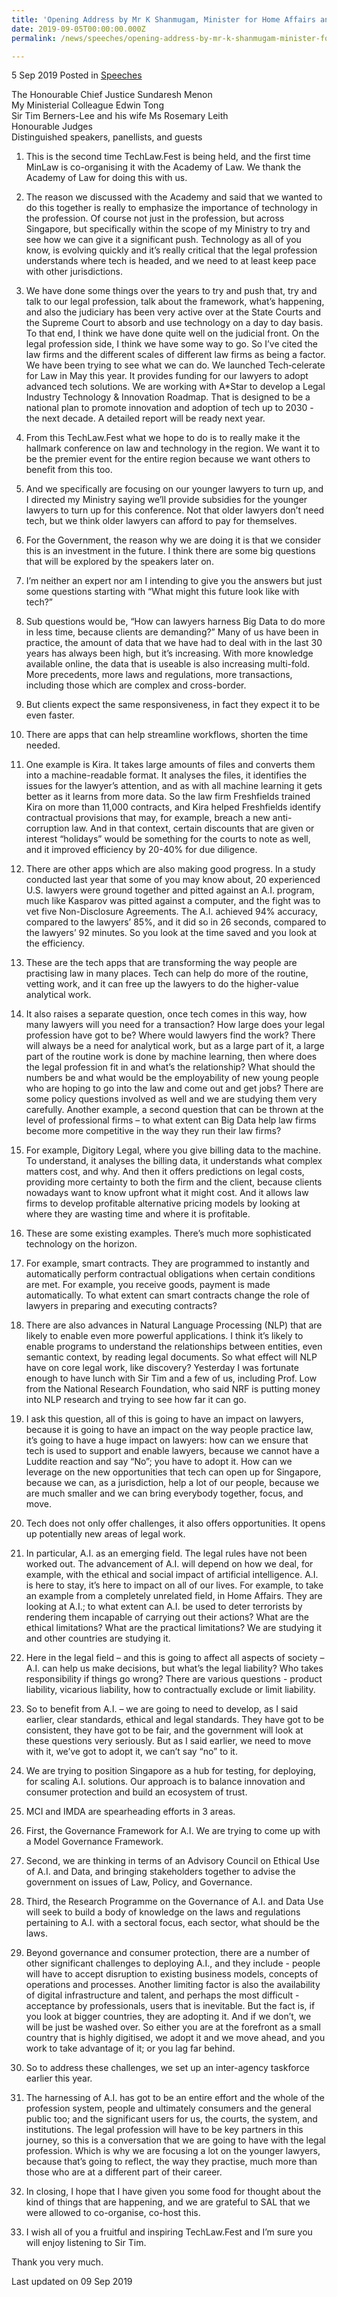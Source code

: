 ```yaml
---
title: 'Opening Address by Mr K Shanmugam, Minister for Home Affairs and Minister for Law, for TechLaw.Fest 2019'
date: 2019-09-05T00:00:00.000Z
permalink: /news/speeches/opening-address-by-mr-k-shanmugam-minister-for-home-affairs-and-minister-for-techlawfest/

---
```




5 Sep 2019 Posted in [Speeches](/news/speeches)

The Honourable Chief Justice Sundaresh Menon  
My Ministerial Colleague Edwin Tong  
Sir Tim Berners-Lee and his wife Ms Rosemary Leith  
Honourable Judges  
Distinguished speakers, panellists, and guests  

1. This is the second time TechLaw.Fest is being held, and the first time MinLaw is co-organising it with the Academy of Law. We thank the Academy of Law for doing this with us.

 

2. The reason we discussed with the Academy and said that we wanted to do this together is really to emphasize the importance of technology in the profession. Of course not just in the profession, but across Singapore, but specifically within the scope of my Ministry to try and see how we can give it a significant push. Technology as all of you know, is evolving quickly and it’s really critical that the legal profession understands where tech is headed, and we need to at least keep pace with other jurisdictions.

 

3. We have done some things over the years to try and push that, try and talk to our legal profession, talk about the framework, what’s happening, and also the judiciary has been very active over at the State Courts and the Supreme Court to absorb and use technology on a day to day basis. To that end, I think we have done quite well on the judicial front. On the legal profession side, I think we have some way to go. So I’ve cited the law firms and the different scales of different law firms as being a factor. We have been trying to see what we can do. We launched Tech‑celerate for Law in May this year. It provides funding for our lawyers to adopt advanced tech solutions. We are working with A*Star to develop a Legal Industry Technology & Innovation Roadmap. That is designed to be a national plan to promote innovation and adoption of tech up to 2030 - the next decade. A detailed report will be ready next year.

 

4. From this TechLaw.Fest what we hope to do is to really make it the hallmark conference on law and technology in the region. We want it to be the premier event for the entire region because we want others to benefit from this too.

 

5. And we specifically are focusing on our younger lawyers to turn up, and I directed my Ministry saying we’ll provide subsidies for the younger lawyers to turn up for this conference. Not that older lawyers don’t need tech, but we think older lawyers can afford to pay for themselves.

 

6. For the Government, the reason why we are doing it is that we consider this is an investment in the future. I think there are some big questions that will be explored by the speakers later on.

 

7. I’m neither an expert nor am I intending to give you the answers but just some questions starting with “What might this future look like with tech?”

 

8. Sub questions would be, “How can lawyers harness Big Data to do more in less time, because clients are demanding?” Many of us have been in practice, the amount of data that we have had to deal with in the last 30 years has always been high, but it’s increasing. With more knowledge available online, the data that is useable is also increasing multi-fold. More precedents, more laws and regulations, more transactions, including those which are complex and cross-border.

 

9. But clients expect the same responsiveness, in fact they expect it to be even faster.

 

10. There are apps that can help streamline workflows, shorten the time needed.

 

11. One example is Kira. It takes large amounts of files and converts them into a machine-readable format. It analyses the files, it identifies the issues for the lawyer’s attention, and as with all machine learning it gets better as it learns from more data. So the law firm Freshfields trained Kira on more than 11,000 contracts, and Kira helped Freshfields identify contractual provisions that may, for example, breach a new anti-corruption law. And in that context, certain discounts that are given or interest “holidays” would be something for the courts to note as well, and it improved efficiency by 20-40% for due diligence.

 

12. There are other apps which are also making good progress. In a study conducted last year that some of you may know about, 20 experienced U.S. lawyers were ground together and pitted against an A.I. program, much like Kasparov was pitted against a computer, and the fight was to vet five Non-Disclosure Agreements. The A.I. achieved 94% accuracy, compared to the lawyers’ 85%, and it did so in 26 seconds, compared to the lawyers’ 92 minutes.  So you look at the time saved and you look at the efficiency.

 

13. These are the tech apps that are transforming the way people are practising law in many places. Tech can help do more of the routine, vetting work, and it can free up the lawyers to do the higher-value analytical work.

 

14. It also raises a separate question, once tech comes in this way, how many lawyers will you need for a transaction? How large does your legal profession have got to be? Where would lawyers find the work? There will always be a need for analytical work, but as a large part of it, a large part of the routine work is done by machine learning, then where does the legal profession fit in and what’s the relationship? What should the numbers be and what would be the employability of new young people who are hoping to go into the law and come out and get jobs? There are some policy questions involved as well and we are studying them very carefully. Another example, a second question that can be thrown at the level of professional firms – to what extent can Big Data help law firms become more competitive in the way they run their law firms?

 

15. For example, Digitory Legal, where you give billing data to the machine. To understand, it analyses the billing data, it understands what complex matters cost, and why. And then it offers predictions on legal costs, providing more certainty to both the firm and the client, because clients nowadays want to know upfront what it might cost. And it allows law firms to develop profitable alternative pricing models by looking at where they are wasting time and where it is profitable.

 

16. These are some existing examples. There’s much more sophisticated technology on the horizon.

 

17. For example, smart contracts. They are programmed to instantly and automatically perform contractual obligations when certain conditions are met. For example, you receive goods, payment is made automatically. To what extent can smart contracts change the role of lawyers in preparing and executing contracts?

 

18. There are also advances in Natural Language Processing (NLP) that are likely to enable even more powerful applications. I think it’s likely to enable programs to understand the relationships between entities, even semantic context, by reading legal documents. So what effect will NLP have on core legal work, like discovery? Yesterday I was fortunate enough to have lunch with Sir Tim and a few of us, including Prof. Low from the National Research Foundation, who said NRF is putting money into NLP research and trying to see how far it can go.

 

19. I ask this question, all of this is going to have an impact on lawyers, because it is going to have an impact on the way people practice law, it’s going to have a huge impact on lawyers: how can we ensure that tech is used to support and enable lawyers, because we cannot have a Luddite reaction and say “No”; you have to adopt it. How can we leverage on the new opportunities that tech can open up for Singapore, because we can, as a jurisdiction, help a lot of our people, because we are much smaller and we can bring everybody together, focus, and move.

 

20. Tech does not only offer challenges, it also offers opportunities. It opens up potentially new areas of legal work.

 

21. In particular, A.I. as an emerging field. The legal rules have not been worked out. The advancement of A.I. will depend on how we deal, for example, with the ethical and social impact of artificial intelligence. A.I. is here to stay, it’s here to impact on all of our lives. For example, to take an example from a completely unrelated field, in Home Affairs. They are looking at A.I.; to what extent can A.I. be used to deter terrorists by rendering them incapable of carrying out their actions? What are the ethical limitations? What are the practical limitations? We are studying it and other countries are studying it.

 

22. Here in the legal field – and this is going to affect all aspects of society – A.I. can help us make decisions, but what’s the legal liability? Who takes responsibility if things go wrong? There are various questions - product liability, vicarious liability, how to contractually exclude or limit liability.

 

23. So to benefit from A.I. – we are going to need to develop, as I said earlier, clear standards, ethical and legal standards. They have got to be consistent, they have got to be fair, and the government will look at these questions very seriously. But as I said earlier, we need to move with it, we’ve got to adopt it, we can’t say “no” to it.

 

24. We are trying to position Singapore as a hub for testing, for deploying, for scaling A.I. solutions. Our approach is to balance innovation and consumer protection and build an ecosystem of trust.

 

25. MCI and IMDA are spearheading efforts in 3 areas.

 

26. First, the Governance Framework for A.I. We are trying to come up with a Model Governance Framework.

 

27. Second, we are thinking in terms of an Advisory Council on Ethical Use of A.I. and Data, and bringing stakeholders together to advise the government on issues of Law, Policy, and Governance.

 

28. Third, the Research Programme on the Governance of A.I. and Data Use will seek to build a body of knowledge on the laws and regulations pertaining to A.I. with a sectoral focus, each sector, what should be the laws.

 

29. Beyond governance and consumer protection, there are a number of other significant challenges to deploying A.I., and they include - people will have to accept disruption to existing business models, concepts of operations and processes. Another limiting factor is also the availability of digital infrastructure and talent, and perhaps the most difficult - acceptance by professionals, users that is inevitable. But the fact is, if you look at bigger countries, they are adopting it. And if we don’t, we will be just be washed over. So either you are at the forefront as a small country that is highly digitised, we adopt it and we move ahead, and you work to take advantage of it; or you lag far behind.

 

30. So to address these challenges, we set up an inter-agency taskforce earlier this year.

 

31. The harnessing of A.I. has got to be an entire effort and the whole of the profession system, people and ultimately consumers and the general public too; and the significant users for us, the courts, the system, and institutions. The legal profession will have to be key partners in this journey, so this is a conversation that we are going to have with the legal profession. Which is why we are focusing a lot on the younger lawyers, because that’s going to reflect, the way they practise, much more than those who are at a different part of their career.

 

32. In closing, I hope that I have given you some food for thought about the kind of things that are happening, and we are grateful to SAL that we were allowed to co-organise, co-host this.

 

33. I wish all of you a fruitful and inspiring TechLaw.Fest and I’m sure you will enjoy listening to Sir Tim.

 

Thank you very much.

<p class="right-side-updated">Last updated on 09 Sep 2019</p>
